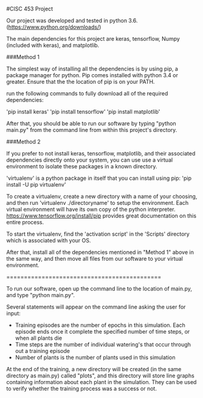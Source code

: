 #CISC 453 Project

Our project was developed and tested in python 3.6. (https://www.python.org/downloads/)

The main dependencies for this project are keras, tensorflow, Numpy (included with keras), and matplotlib.

###Method 1

The simplest way of installing all the dependencies is by using pip, a package manager for python.
Pip comes installed with python 3.4 or greater. Ensure that the the location of pip is on your
PATH.

run the following commands to fully download all of the required dependencies:

'pip install keras'
'pip install tensorflow'
'pip install matplotlib'

After that, you should be able to run our software by typing "python main.py" from the command
line from within this project's directory.


###Method 2

If you prefer to not install keras, tensorflow, matplotlib, and their associated dependencies
directly onto your system, you can use use a virtual environment to isolate these
packages in a known directory.

'virtualenv' is a python package in itself that you can install using pip:
'pip install -U pip virtualenv'

To create a virtualenv, create a new directory with a name of your choosing,
and then run 'virtualenv ./directoryname' to setup the environment. Each virtual environment
will have its own copy of the python interpreter. https://www.tensorflow.org/install/pip provides
great documentation on this entire process.

To start the virtualenv, find the 'activation script' in the 'Scripts' directory which
is associated with your OS.

After that, install all of the dependencies mentioned in "Method 1" above in the same way, and then
move all files from our software to your virtual environment.


============================================

To run our software, open up the command line to the location of main.py, and type
"python main.py".

Several statements will appear on the command line asking the user for input:
- Training episodes are the number of epochs in this simulation. Each episode
ends once it complete the specified number of time steps, or when all plants die
- Time steps are the number of individual watering's that occur through out a training
episode
- Number of plants is the number of plants used in this simulation

At the end of the training, a new directory will be created (in the same directory as main.py) called "plots", and this directory
will store line graphs containing information about each plant in the simulation. They can be used to verify whether
the training process was a success or not.


